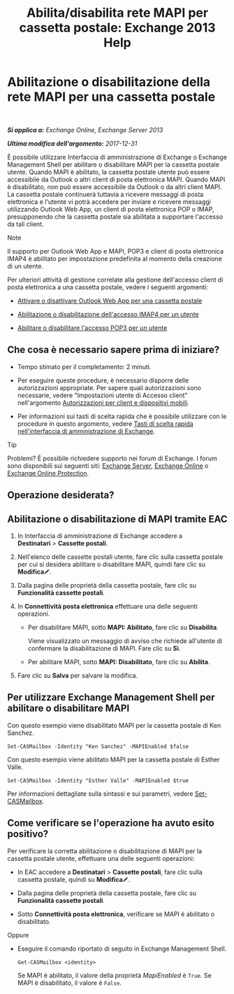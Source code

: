 ﻿---
title: 'Abilita/disabilita rete MAPI per cassetta postale: Exchange 2013 Help'
TOCTitle: Abilitazione o disabilitazione della rete MAPI per una cassetta postale
ms:assetid: c2c6718c-a2c0-4ed2-b4ed-364c3cb1f592
ms:mtpsurl: https://technet.microsoft.com/it-it/library/Bb124497(v=EXCHG.150)
ms:contentKeyID: 50555678
ms.date: 04/23/2018
mtps_version: v=EXCHG.150
ms.translationtype: HT
---

# Abilitazione o disabilitazione della rete MAPI per una cassetta postale

 

_**Si applica a:** Exchange Online, Exchange Server 2013_

_**Ultima modifica dell'argomento:** 2017-12-31_

È possibile utilizzare Interfaccia di amministrazione di Exchange o Exchange Management Shell per abilitare o disabilitare MAPI per la cassetta postale utente. Quando MAPI è abilitato, la cassetta postale utente può essere accessibile da Outlook o altri client di posta elettronica MAPI. Quando MAPI è disabilitato, non può essere accessibile da Outlook o da altri client MAPI. La cassetta postale continuerà tuttavia a ricevere messaggi di posta elettronica e l'utente vi potrà accedere per inviare e ricevere messaggi utilizzando Outlook Web App, un client di posta elettronica POP o IMAP, presupponendo che la cassetta postale sia abilitata a supportare l'accesso da tali client.


> [!NOTE]
> Il supporto per Outlook Web App e MAPI, POP3 e client di posta elettronica IMAP4 è abilitato per impostazione predefinita al momento della creazione di un utente.



Per ulteriori attività di gestione correlate alla gestione dell'accesso client di posta elettronica a una cassetta postale, vedere i seguenti argomenti:

  - [Attivare o disattivare Outlook Web App per una cassetta postale](enable-or-disable-outlook-web-app-for-a-mailbox-exchange-2013-help.md)

  - [Abilitazione o disabilitazione dell'accesso IMAP4 per un utente](enable-or-disable-imap4-access-for-a-user-exchange-2013-help.md)

  - [Abilitare o disabilitare l'accesso POP3 per un utente](enable-or-disable-pop3-access-for-a-user-exchange-2013-help.md)

## Che cosa è necessario sapere prima di iniziare?

  - Tempo stimato per il completamento: 2 minuti.

  - Per eseguire queste procedure, è necessario disporre delle autorizzazioni appropriate. Per sapere quali autorizzazioni sono necessarie, vedere "Impostazioni utente di Accesso client" nell'argomento [Autorizzazioni per client e dispositivi mobili](clients-and-mobile-devices-permissions-exchange-2013-help.md).

  - Per informazioni sui tasti di scelta rapida che è possibile utilizzare con le procedure in questo argomento, vedere [Tasti di scelta rapida nell'interfaccia di amministrazione di Exchange](keyboard-shortcuts-in-the-exchange-admin-center-exchange-online-protection-help.md).


> [!TIP]
> Problemi? È possibile richiedere supporto nei forum di Exchange. I forum sono disponibili sui seguenti siti: <A href="https://go.microsoft.com/fwlink/p/?linkid=60612">Exchange Server</A>, <A href="https://go.microsoft.com/fwlink/p/?linkid=267542">Exchange Online</A> o <A href="https://go.microsoft.com/fwlink/p/?linkid=285351">Exchange Online Protection</A>.



## Operazione desiderata?

## Abilitazione o disabilitazione di MAPI tramite EAC

1.  In Interfaccia di amministrazione di Exchange accedere a **Destinatari** \> **Cassette postali**.

2.  Nell'elenco delle cassette postali utente, fare clic sulla cassetta postale per cui si desidera abilitare o disabilitare MAPI, quindi fare clic su **Modifica**![Icona Modifica](images/JJ218640.6f53ccb2-1f13-4c02-bea0-30690e6ea71d(EXCHG.150).gif "Icona Modifica").

3.  Dalla pagina delle proprietà della cassetta postale, fare clic su **Funzionalità cassette postali**.

4.  In **Connettività posta elettronica** effettuare una delle seguenti operazioni.
    
      - Per disabilitare MAPI, sotto **MAPI: Abilitato**, fare clic su **Disabilita**.
        
        Viene visualizzato un messaggio di avviso che richiede all'utente di confermare la disabilitazione di MAPI. Fare clic su **Sì**.
    
      - Per abilitare MAPI, sotto **MAPI: Disabilitato**, fare clic su **Abilita**.

5.  Fare clic su **Salva** per salvare la modifica.

## Per utilizzare Exchange Management Shell per abilitare o disabilitare MAPI

Con questo esempio viene disabilitato MAPI per la cassetta postale di Ken Sanchez.

    Set-CASMailbox -Identity "Ken Sanchez" -MAPIEnabled $false

Con questo esempio viene abilitato MAPI per la cassetta postale di Esther Valle.

    Set-CASMailbox -Identity "Esther Valle" -MAPIEnabled $true

Per informazioni dettagliate sulla sintassi e sui parametri, vedere [Set-CASMailbox](https://technet.microsoft.com/it-it/library/bb125264\(v=exchg.150\)).

## Come verificare se l'operazione ha avuto esito positivo?

Per verificare la corretta abilitazione o disabilitazione di MAPI per la cassetta postale utente, effettuare una delle seguenti operazioni:

  - In EAC accedere a **Destinatari** \> **Cassette postali**, fare clic sulla cassetta postale, quindi su **Modifica**![Icona Modifica](images/JJ218640.6f53ccb2-1f13-4c02-bea0-30690e6ea71d(EXCHG.150).gif "Icona Modifica").

  - Dalla pagina delle proprietà della cassetta postale, fare clic su **Funzionalità cassette postali**.

  - Sotto **Connettività posta elettronica**, verificare se MAPI è abilitato o disabilitato.

Oppure

  - Eseguire il comando riportato di seguito in Exchange Management Shell.
    
        Get-CASMailbox <identity>
    
    Se MAPI è abilitato, il valore della proprietà *MapiEnabled* è `True`. Se MAPI è disabilitato, il valore è `False`.

